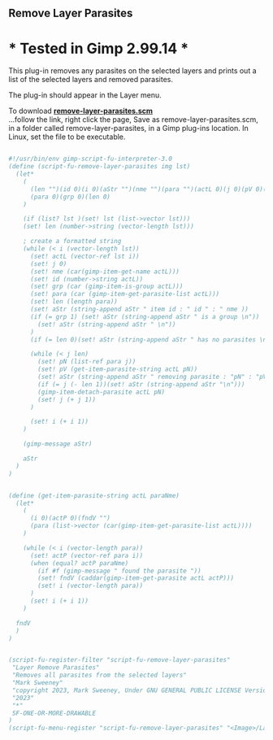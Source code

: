 ## Remove Layer Parasites

# * Tested in Gimp 2.99.14 *

This plug-in removes any parasites on the selected layers and prints out a list of the selected layers and removed parasites.
  
The plug-in should appear in the Layer menu.  
  
To download [**remove-layer-parasites.scm**](https://raw.githubusercontent.com/script-fu/script-fu.github.io/main/plug-ins/remove-layer-parasites/remove-layer-parasites.scm)  
...follow the link, right click the page, Save as remove-layer-parasites.scm, in a folder called remove-layer-parasites, in a Gimp plug-ins location.  In Linux, set the file to be executable.
   
   

```scheme

#!/usr/bin/env gimp-script-fu-interpreter-3.0
(define (script-fu-remove-layer-parasites img lst)
  (let*
    (
      (len "")(id 0)(i 0)(aStr "")(nme "")(para "")(actL 0)(j 0)(pV 0)(pN "")
      (para 0)(grp 0)(len 0)
    )

    (if (list? lst )(set! lst (list->vector lst)))
    (set! len (number->string (vector-length lst)))

    ; create a formatted string
    (while (< i (vector-length lst))
      (set! actL (vector-ref lst i))
      (set! j 0)
      (set! nme (car(gimp-item-get-name actL)))
      (set! id (number->string actL))
      (set! grp (car (gimp-item-is-group actL)))
      (set! para (car (gimp-item-get-parasite-list actL)))
      (set! len (length para))
      (set! aStr (string-append aStr " item id : " id " : " nme ))
      (if (= grp 1) (set! aStr (string-append aStr " is a group \n"))
        (set! aStr (string-append aStr " \n"))
      )
      (if (= len 0)(set! aStr (string-append aStr " has no parasites \n\n")))

      (while (< j len)
        (set! pN (list-ref para j))
        (set! pV (get-item-parasite-string actL pN))
        (set! aStr (string-append aStr " removing parasite : "pN" : "pV"\n"))
        (if (= j (- len 1))(set! aStr (string-append aStr "\n")))
        (gimp-item-detach-parasite actL pN)
        (set! j (+ j 1))
      )

      (set! i (+ i 1))
    )

    (gimp-message aStr)

    aStr
  )
)


(define (get-item-parasite-string actL paraNme)
  (let*
    (
      (i 0)(actP 0)(fndV "")
      (para (list->vector (car(gimp-item-get-parasite-list actL))))
    )

    (while (< i (vector-length para))
      (set! actP (vector-ref para i))
      (when (equal? actP paraNme)
        (if #f (gimp-message " found the parasite "))
        (set! fndV (caddar(gimp-item-get-parasite actL actP)))
        (set! i (vector-length para))
      )
      (set! i (+ i 1))
    )

  fndV
  )
)


(script-fu-register-filter "script-fu-remove-layer-parasites"
 "Layer Remove Parasites"
 "Removes all parasites from the selected layers"
 "Mark Sweeney"
 "copyright 2023, Mark Sweeney, Under GNU GENERAL PUBLIC LICENSE Version 3"
 "2023"
 "*"
 SF-ONE-OR-MORE-DRAWABLE
)
(script-fu-menu-register "script-fu-remove-layer-parasites" "<Image>/Layer")

```